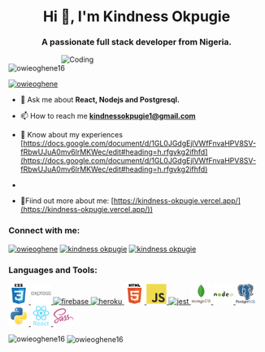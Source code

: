 <h1 align="center">Hi 👋, I'm Kindness Okpugie</h1>
<h3 align="center">A passionate full stack developer from Nigeria.</h3>
<img align="right" alt="Coding" width="400" src="https://cdn.dribbble.com/users/1162077/screenshots/3848914/programmer.gif"/>

<p align="left"> <img src="https://komarev.com/ghpvc/?username=owieoghene16&label=Profile%20views&color=0e75b6&style=flat" alt="owieoghene16" /> </p>

<p align="left"> <a href="https://twitter.com/owieoghene" target="blank"><img src="https://img.shields.io/twitter/follow/owieoghene?logo=twitter&style=for-the-badge" alt="owieoghene" /></a> </p>

- 💬 Ask me about **React, Nodejs and Postgresql.**

- 📫 How to reach me **kindnessokpugie1@gmail.com**

- 📄 Know about my experiences [https://docs.google.com/document/d/1GL0JGdgEjlVWfFnvaHPV8SV-fRbwUJuA0mv6lrMKWec/edit#heading=h.rfgvkg2ifhfd](https://docs.google.com/document/d/1GL0JGdgEjlVWfFnvaHPV8SV-fRbwUJuA0mv6lrMKWec/edit#heading=h.rfgvkg2ifhfd)
- 
- 📄Fiind out more about me: [https://kindness-okpugie.vercel.app/](https://kindness-okpugie.vercel.app/))

<h3 align="left">Connect with me:</h3>
<p align="left">
<a href="https://twitter.com/owieoghene" target="blank"><img align="center" src="https://raw.githubusercontent.com/rahuldkjain/github-profile-readme-generator/master/src/images/icons/Social/twitter.svg" alt="owieoghene" height="30" width="40" /></a>
<a href="https://linkedin.com/in/kindness okpugie" target="blank"><img align="center" src="https://raw.githubusercontent.com/rahuldkjain/github-profile-readme-generator/master/src/images/icons/Social/linked-in-alt.svg" alt="kindness okpugie" height="30" width="40" /></a>
<a href="https://www.hackerrank.com/kindness okpugie" target="blank"><img align="center" src="https://raw.githubusercontent.com/rahuldkjain/github-profile-readme-generator/master/src/images/icons/Social/hackerrank.svg" alt="kindness okpugie" height="30" width="40" /></a>
</p>

<h3 align="left">Languages and Tools:</h3>
<p align="left"> <a href="https://www.w3schools.com/css/" target="_blank" rel="noreferrer"> <img src="https://raw.githubusercontent.com/devicons/devicon/master/icons/css3/css3-original-wordmark.svg" alt="css3" width="40" height="40"/> </a> <a href="https://expressjs.com" target="_blank" rel="noreferrer"> <img src="https://raw.githubusercontent.com/devicons/devicon/master/icons/express/express-original-wordmark.svg" alt="express" width="40" height="40"/> </a> <a href="https://firebase.google.com/" target="_blank" rel="noreferrer"> <img src="https://www.vectorlogo.zone/logos/firebase/firebase-icon.svg" alt="firebase" width="40" height="40"/> </a> <a href="https://heroku.com" target="_blank" rel="noreferrer"> <img src="https://www.vectorlogo.zone/logos/heroku/heroku-icon.svg" alt="heroku" width="40" height="40"/> </a> <a href="https://www.w3.org/html/" target="_blank" rel="noreferrer"> <img src="https://raw.githubusercontent.com/devicons/devicon/master/icons/html5/html5-original-wordmark.svg" alt="html5" width="40" height="40"/> </a> <a href="https://developer.mozilla.org/en-US/docs/Web/JavaScript" target="_blank" rel="noreferrer"> <img src="https://raw.githubusercontent.com/devicons/devicon/master/icons/javascript/javascript-original.svg" alt="javascript" width="40" height="40"/> </a> <a href="https://jestjs.io" target="_blank" rel="noreferrer"> <img src="https://www.vectorlogo.zone/logos/jestjsio/jestjsio-icon.svg" alt="jest" width="40" height="40"/> </a> <a href="https://www.mongodb.com/" target="_blank" rel="noreferrer"> <img src="https://raw.githubusercontent.com/devicons/devicon/master/icons/mongodb/mongodb-original-wordmark.svg" alt="mongodb" width="40" height="40"/> </a> <a href="https://nodejs.org" target="_blank" rel="noreferrer"> <img src="https://raw.githubusercontent.com/devicons/devicon/master/icons/nodejs/nodejs-original-wordmark.svg" alt="nodejs" width="40" height="40"/> </a> <a href="https://www.postgresql.org" target="_blank" rel="noreferrer"> <img src="https://raw.githubusercontent.com/devicons/devicon/master/icons/postgresql/postgresql-original-wordmark.svg" alt="postgresql" width="40" height="40"/> </a> <a href="https://www.python.org" target="_blank" rel="noreferrer"> <img src="https://raw.githubusercontent.com/devicons/devicon/master/icons/python/python-original.svg" alt="python" width="40" height="40"/> </a> <a href="https://reactjs.org/" target="_blank" rel="noreferrer"> <img src="https://raw.githubusercontent.com/devicons/devicon/master/icons/react/react-original-wordmark.svg" alt="react" width="40" height="40"/> </a> <a href="https://sass-lang.com" target="_blank" rel="noreferrer"> <img src="https://raw.githubusercontent.com/devicons/devicon/master/icons/sass/sass-original.svg" alt="sass" width="40" height="40"/> </a> </p>

<p><img align="left" src="https://github-readme-stats.vercel.app/api/top-langs?username=owieoghene16&show_icons=true&locale=en&layout=compact" alt="owieoghene16" /></p>

<p>&nbsp;<img align="center" src="https://github-readme-stats.vercel.app/api?username=owieoghene16&show_icons=true&locale=en" alt="owieoghene16" /></p>
